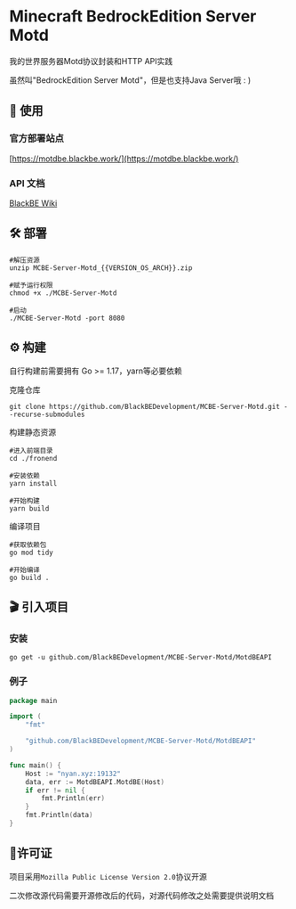 # Minecraft BedrockEdition Server Motd
我的世界服务器Motd协议封装和HTTP API实践

虽然叫"BedrockEdition Server Motd"，但是也支持Java Server哦 : )

## 🛫 使用
### 官方部署站点
[https://motdbe.blackbe.work/](https://motdbe.blackbe.work/)
### API 文档
[BlackBE Wiki](https://wiki.blackbe.xyz/OpenAPI/tools.html#get-https-motdbe-blackbe-xyz-api-%E8%8E%B7%E5%8F%96%E5%9F%BA%E5%B2%A9%E7%89%88%E6%9C%8D%E5%8A%A1%E5%99%A8%E7%9A%84%E7%8A%B6%E6%80%81)

## 🛠️ 部署
``` shell
#解压资源
unzip MCBE-Server-Motd_{{VERSION_OS_ARCH}}.zip

#赋予运行权限
chmod +x ./MCBE-Server-Motd

#启动
./MCBE-Server-Motd -port 8080
```

## ⚙️ 构建
自行构建前需要拥有 Go >= 1.17，yarn等必要依赖

克隆仓库
``` shell
git clone https://github.com/BlackBEDevelopment/MCBE-Server-Motd.git --recurse-submodules
```

构建静态资源
``` shell
#进入前端目录
cd ./fronend

#安装依赖
yarn install

#开始构建
yarn build
```

编译项目
``` shell
#获取依赖包
go mod tidy

#开始编译
go build .
```

## 🎬 引入项目
### 安装
``` shell
go get -u github.com/BlackBEDevelopment/MCBE-Server-Motd/MotdBEAPI
```

### 例子
``` go
package main

import (
	"fmt"

	"github.com/BlackBEDevelopment/MCBE-Server-Motd/MotdBEAPI"
)

func main() {
	Host := "nyan.xyz:19132"
	data, err := MotdBEAPI.MotdBE(Host)
	if err != nil {
		fmt.Println(err)
	}
	fmt.Println(data)
}
```

## 📖许可证
项目采用`Mozilla Public License Version 2.0`协议开源

二次修改源代码需要开源修改后的代码，对源代码修改之处需要提供说明文档
